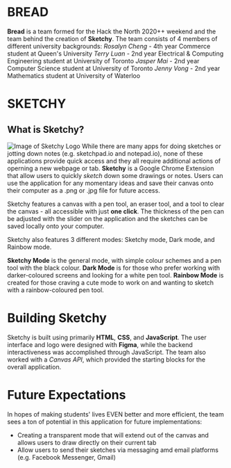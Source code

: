# BREAD
**Bread** is a team formed for the Hack the North 2020++ weekend and the team behind the creation of **Sketchy**. The team consists of 4 members of different university backgrounds:
*Rosalyn Cheng* - 4th year Commerce student at Queen's University
*Terry Luan* - 2nd year Electrical & Computing Engineering student at University of Toronto
*Jasper Mai* - 2nd year Computer Science student at University of Toronto
*Jenny Vong* - 2nd year Mathematics student at University of Waterloo

# SKETCHY
## What is Sketchy?
![Image of Sketchy Logo](https://github.com/terryluan12/bread/blob/main/sketchy/images/LOGO.png)
While there are many apps for doing sketches or jotting down notes (e.g. sketchpad.io and notepad.io), none of these applications provide quick access and they all require additional actions of operning a new webpage or tab. **Sketchy** is a Google Chrome Extension that allow users to quickly *sketch* down some drawings or notes. Users can use the application for any momentary ideas and save their canvas onto their computer as a .png or .jpg file for future access. 

Sketchy features a canvas with a pen tool, an eraser tool, and a tool to clear the canvas - all accessible with just **one click**. The thickness of the pen can be adjusted with the slider on the application and the sketches can be saved locally onto your computer.

Sketchy also features 3 different modes: Sketchy mode, Dark mode, and Rainbow mode. 

**Sketchy Mode** is the general mode, with simple colour schemes and a pen tool with the black colour.
**Dark Mode** is for those who prefer working with darker-coloured screens and looking for a white pen tool.
**Rainbow Mode** is created for those craving a cute mode to work on and wanting to sketch with a rainbow-coloured pen tool.

# Building Sketchy
Sketchy is built using primarily **HTML**, **CSS**, and **JavaScript**. The user interface and logo were designed with **Figma**, while the backend interactiveness was accomplished through JavaScript. The team also worked with a *Canvas API*, which provided the starting blocks for the overall application.

# Future Expectations
In hopes of making students' lives EVEN better and more efficient, the team sees a ton of potential in this application for future implementations:
* Creating a transparent mode that will extend out of the canvas and allows users to draw directly on their current tab
* Allow users to send their sketches via messaging amd email platforms (e.g. Facebook Messenger, Gmail)

